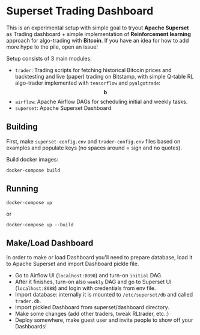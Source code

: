 # Superset Trading Dashboard

This is an experimental setup with simple goal to tryout 
**Apache Superset** as Trading dashboard + simple implementation of
**Reinforcement learning** approach for algo-trading with **Bitcoin**.
If you have an idea for how to add more hype to the pile, open an issue! 
  
Setup consists of 3 main modules:
- `trader`: Trading scripts for fetching historical Bitcoin prices and backtesting 
and live (paper) trading on Bitstamp, with simple Q-table RL algo-trader implemented 
with `tensorflow` and `pyalgotrade`:
$$\mathbf{b}$$
- `airflow`: Apache Airflow DAGs for scheduling initial and weekly tasks.
- `superset`: Apache Superset Dashboard 

## Building

First, make `superset-config.env` and `trader-config.env` files based on examples and populate keys 
(no spaces around = sign and no quotes).  

Build docker images:

```
docker-compose build
```

## Running

```
docker-compose up
```

or 

```
docker-compose up --build
```

## Make/Load Dashboard

In order to make or load Dashboard you'll need to prepare database, 
load it to Apache Superset and import Dashboard pickle file. 

- Go to Airflow UI (`localhost:8090`) and turn-on `initial` DAG. 
- After it finishes, turn-on also `weekly` DAG and go to Superset UI (`localhost:8088`)
and login with credentials from env file.
- Import database: internally it is mounted to `/etc/superset/db` and called `trader.db`.
- Import pickled Dashboard from superset/dashboard directory.
- Make some changes (add other traders, tweak RLtrader, etc..)
- Deploy somewhere, make guest user and invite people to show off your Dashboards!
